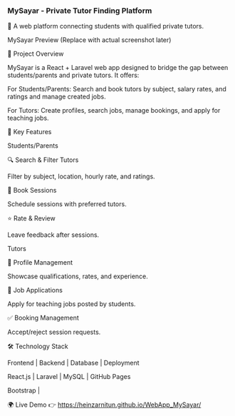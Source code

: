### MySayar - Private Tutor Finding Platform
🚀 A web platform connecting students with qualified private tutors.

MySayar Preview (Replace with actual screenshot later)

🌟 Project Overview

MySayar is a React + Laravel web app designed to bridge the gap between students/parents and private tutors. It offers:

For Students/Parents: Search and book tutors by subject, salary rates, and ratings and manage created jobs.

For Tutors: Create profiles, search jobs, manage bookings, and apply for teaching jobs.

🎯 Key Features

Students/Parents

🔍 Search & Filter Tutors

Filter by subject, location, hourly rate, and ratings.

📅 Book Sessions

Schedule sessions with preferred tutors.

⭐ Rate & Review

Leave feedback after sessions.

Tutors

📝 Profile Management

Showcase qualifications, rates, and experience.

📨 Job Applications

Apply for teaching jobs posted by students.

✅ Booking Management

Accept/reject session requests.

🛠 Technology Stack

Frontend |	Backend	| Database	| Deployment

React.js	| Laravel |	MySQL	     | GitHub Pages
	
Bootstrap 	|	

🌍 Live Demo
👉 https://heinzarnitun.github.io/WebApp_MySayar/

